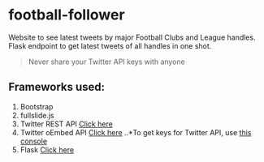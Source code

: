 # football-follower
Website to see latest tweets by major Football Clubs and League handles. Flask endpoint to get latest tweets of all handles in one shot.

>Never share your Twitter API keys with anyone

## Frameworks used:

1. Bootstrap
2. fullslide.js
3. Twitter REST API [Click here](https://dev.twitter.com/docs)
4. Twitter oEmbed API [Click here](https://dev.twitter.com/docs)
..*To get keys for Twitter API, use [this console](https://apps.twitter.com)
5. Flask  [Click here](http://flask.pocoo.org/)